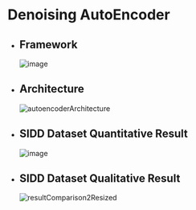 # Denoising AutoEncoder
* ## Framework
  ![image](https://user-images.githubusercontent.com/55126482/166626342-224de0dd-530c-4da5-92e7-6a102f4503ec.png)
* ## Architecture
  ![autoencoderArchitecture](https://user-images.githubusercontent.com/55126482/170658875-c88a4168-bb69-41f2-9aaa-1a7b4af146d7.png)
* ## SIDD Dataset Quantitative Result
  ![image](https://user-images.githubusercontent.com/55126482/171089513-78a173e6-b6b5-487b-b293-e916b35747e0.png)
* ## SIDD Dataset Qualitative Result
  ![resultComparison2Resized](https://user-images.githubusercontent.com/55126482/171090336-8282fb12-a434-4673-b78b-c55a37bedf3d.png)
